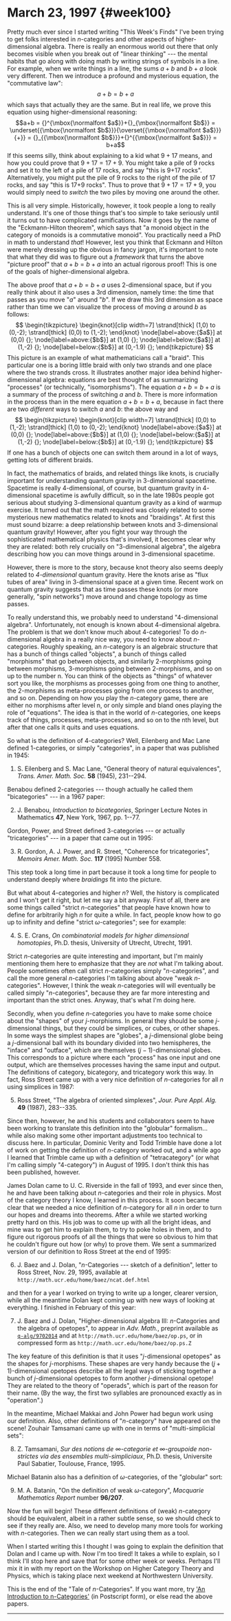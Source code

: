 # March 23, 1997 {#week100}

Pretty much ever since I started writing "This Week's Finds" I've
been trying to get folks interested in $n$-categories and other aspects of
higher-dimensional algebra. There is really an enormous world out there
that only becomes visible when you break out of "linear thinking" ---
the mental habits that go along with doing math by writing strings of
symbols in a line. For example, when we write things in a line, the sums
$a+b$ and $b+a$ look very different. Then we introduce a profound and
mysterious equation, the "commutative law":
$$a + b = b + a$$
which says that actually they are the same. But in real life, we prove
this equation using higher-dimensional reasoning:
$$a+b = {}^{\mbox{\normalfont $a$}}+{}_{\mbox{\normalfont $b$}} = \underset{{\mbox{\normalfont $b$}}}{\overset{{\mbox{\normalfont $a$}}}{+}} = {}_{{\mbox{\normalfont $b$}}}+{}^{{\mbox{\normalfont $a$}}} = b+a$$
If this seems silly, think about explaining to a kid what $9+17$ means,
and how you could prove that $9+17 = 17+9$. You might take a pile of 9
rocks and set it to the left of a pile of 17 rocks, and say "this is
9+17 rocks". Alternatively, you might put the pile of 9 rocks to the
right of the pile of 17 rocks, and say "this is 17+9 rocks". Thus to
prove that $9+17=17+9$, you would simply need to *switch* the two piles by
moving one around the other.

This is all very simple. Historically, however, it took people a long to
really understand. It's one of those things that's too simple to take
seriously until it turns out to have complicated ramifications. Now it
goes by the name of the "Eckmann-Hilton theorem", which says that "a
monoid object in the category of monoids is a commutative monoid". You
practically need a PhD in math to understand *that*! However, lest you
think that Eckmann and Hilton were merely dressing up the obvious in
fancy jargon, it's important to note that what they did was to figure
out a *framework* that turns the above "picture proof" that $a+b = b+a$
into an actual rigorous proof! This is one of the goals of
higher-dimensional algebra.

The above proof that $a+b = b+a$ uses $2$-dimensional space, but if you
really think about it also uses a 3rd dimension, namely time: the time
that passes as you move "$a$" around "$b$". If we draw this 3rd
dimension as space rather than time we can visualize the process of
moving $a$ around $b$ as follows:
$$
  \begin{tikzpicture}
    \begin{knot}[clip width=7]
      \strand[thick] (1,0) to (0,-2);
      \strand[thick] (0,0) to (1,-2);
    \end{knot}
    \node[label=above:{$a$}] at (0,0) {};
    \node[label=above:{$b$}] at (1,0) {};
    \node[label=below:{$a$}] at (1,-2) {};
    \node[label=below:{$b$}] at (0,-1.9) {};
  \end{tikzpicture}
$$
This picture is an example of what mathematicians call a "braid". This
particular one is a boring little braid with only two strands and one
place where the two strands cross. It illustrates another major idea
behind higher-dimensional algebra: equations are best thought of as
summarizing "processes" (or technically, "isomorphisms"). The
equation $a+b = b+a$ is a summary of the process of switching $a$ and $b$.
There is more information in the process than in the mere equation $a+b = b+a$,
because in fact there are two *different* ways to switch $a$ and $b$:
the above way and
$$
  \begin{tikzpicture}
    \begin{knot}[clip width=7]
      \strand[thick] (0,0) to (1,-2);
      \strand[thick] (1,0) to (0,-2);
    \end{knot}
    \node[label=above:{$a$}] at (0,0) {};
    \node[label=above:{$b$}] at (1,0) {};
    \node[label=below:{$a$}] at (1,-2) {};
    \node[label=below:{$b$}] at (0,-1.9) {};
  \end{tikzpicture}
$$
If one has a bunch of objects one can switch them around in a lot of
ways, getting lots of different braids.

In fact, the mathematics of braids, and related things like knots, is
crucially important for understanding quantum gravity in $3$-dimensional
spacetime. Spacetime is really $4$-dimensional, of course, but quantum
gravity in $4$-dimensional spacetime is awfully difficult, so in the late
1980s people got serious about studying $3$-dimensional quantum gravity as
a kind of warmup exercise. It turned out that the math required was
closely related to some mysterious new mathematics related to knots and
"braidings". At first this must sound bizarre: a deep relationship
between knots and $3$-dimensional quantum gravity! However, after you
fight your way through the sophisticated mathematical physics that's
involved, it becomes clear why they are related: both rely crucially on
"3-dimensional algebra", the algebra describing how you can move
things around in $3$-dimensional spacetime.

However, there is more to the story, because knot theory also seems
deeply related to *4-dimensional* quantum gravity. Here the knots arise
as "flux tubes of area" living in $3$-dimensional space at a given time.
Recent work on quantum gravity suggests that as time passes these knots
(or more generally, "spin networks") move around and change topology
as time passes.

To really understand this, we probably need to understand
"4-dimensional algebra". Unfortunately, not enough is known about
4-dimensional algebra. The problem is that we don't know much about
4-categories! To do $n$-dimensional algebra in a really nice way, you need
to know about $n$-categories. Roughly speaking, an $n$-category is an
algebraic structure that has a bunch of things called "objects", a
bunch of things called "morphisms" that go between objects, and
similarly $2$-morphisms going between morphisms, $3$-morphisms going between
2-morphisms, and so on up to the number n. You can think of the objects
as "things" of whatever sort you like, the morphisms as processes
going from one thing to another, the $2$-morphisms as meta-processes going
from one process to another, and so on. Depending on how you play the
$n$-category game, there are either no morphisms after level n, or only
simple and bland ones playing the role of "equations". The idea is
that in the world of $n$-categories, one keeps track of things, processes,
meta-processes, and so on to the nth level, but after that one calls it
quits and uses equations.

So what is the definition of $4$-categories? Well, Eilenberg and Mac Lane
defined $1$-categories, or simply "categories", in a paper that was
published in 1945:

1) S. Eilenberg and S. Mac Lane, "General theory of natural equivalences", _Trans. Amer. Math. Soc._ **58** (1945), 231--294.

Benabou defined $2$-categories --- though actually he called them
"bicategories" --- in a 1967 paper:

2) J. Benabou, _Introduction to bicategories_, Springer Lecture Notes in Mathematics **47**, New York, 1967, pp. 1--77.

Gordon, Power, and Street defined $3$-categories --- or actually
"tricategories" --- in a paper that came out in 1995:

3) R. Gordon, A. J. Power, and R. Street, "Coherence for tricategories", _Memoirs Amer. Math. Soc._ **117** (1995) Number 558.

This step took a long time in part because it took a long time for
people to understand deeply where *braidings* fit into the picture.

But what about $4$-categories and higher $n$? Well, the history is
complicated and I won't get it right, but let me say a bit anyway.
First of all, there are some things called "strict $n$-categories" that
people have known how to define for arbitrarily high $n$ for quite a
while. In fact, people know how to go up to infinity and define "strict
$\omega$-categories"; see for example:

4) S. E. Crans, _On combinatorial models for higher dimensional homotopies_, Ph.D. thesis, University of Utrecht, Utrecht, 1991.

Strict $n$-categories are quite interesting and important, but I'm mainly
mentioning them here to emphasize that they are *not* what I'm talking
about. People sometimes often call strict $n$-categories simply
"$n$-categories", and call the more general $n$-categories I'm talking
about above "weak $n$-categories". However, I think the weak
$n$-categories will will eventually be called simply "$n$-categories",
because they are far more interesting and important than the strict
ones. Anyway, that's what I'm doing here.

Secondly, when you define $n$-categories you have to make some choice
about the "shapes" of your $j$-morphisms. In general they should be some
$j$-dimensional things, but they could be simplices, or cubes, or other
shapes. In some ways the simplest shapes are "globes", a $j$-dimensional
globe being a $j$-dimensional ball with its boundary divided into two
hemispheres, the "inface" and "outface", which are themselves
$(j-1)$-dimensional globes. This corresponds to a picture where each
"process" has one input and one output, which are themselves processes
having the same input and output. The definitions of category,
bicategory, and tricategory work this way. In fact, Ross Street came up
with a very nice definition of $n$-categories for all $n$ using simplices in
1987:

5) Ross Street, "The algebra of oriented simplexes", _Jour. Pure Appl. Alg._ **49** (1987), 283--335.

Since then, however, he and his students and collaborators seem to have
been working to translate this definition into the "globular"
formalism... while also making some other important adjustments too
technical to discuss here. In particular, Dominic Verity and Todd
Trimble have done a lot of work on getting the definition of $n$-category
worked out, and a while ago I learned that Trimble came up with a
definition of "tetracategory" (or what I'm calling simply
"4-category") in August of 1995. I don't think this has been
published, however.

James Dolan came to U. C. Riverside in the fall of 1993, and ever since
then, he and have been talking about $n$-categories and their role in
physics. Most of the category theory I know, I learned in this process.
It soon became clear that we needed a nice definition of $n$-category for
all $n$ in order to turn our hopes and dreams into theorems. After a while
we started working pretty hard on this. His job was to come up with all
the bright ideas, and mine was to get him to explain them, to try to
poke holes in them, and to figure out rigorous proofs of all the things
that were so obvious to him that he couldn't figure out how (or why) to
prove them. We sent a summarized version of our definition to Ross
Street at the end of 1995:

6) J. Baez and J. Dolan, "$n$-Categories --- sketch of a definition", letter to Ross Street, Nov. 29, 1995, available at `http://math.ucr.edu/home/baez/ncat.def.html`

and then for a year I worked on trying to write up a longer, clearer
version, while all the meantime Dolan kept coming up with new ways of
looking at everything. I finished in February of this year:

7) J. Baez and J. Dolan, "Higher-dimensional algebra III: $n$-Categories and the algebra of opetopes", to appear in _Adv. Math._, preprint available as [`q-alg/9702014`](https://arxiv.org/ps/q-alg/9702014) and at `http://math.ucr.edu/home/baez/op.ps`, or in compressed form as `http://math.ucr.edu/home/baez/op.ps.Z`

The key feature of this definition is that it uses "$j$-dimensional
opetopes" as the shapes for $j$-morphisms. These shapes are very handy
because the $(j+1)$-dimensional opetopes describe all the legal ways of
sticking together a bunch of $j$-dimensional opetopes to form another
$j$-dimensional opetope! They are related to the theory of "operads",
which is part of the reason for their name. (By the way, the first two
syllables are pronounced exactly as in "operation".)

In the meantime, Michael Makkai and John Power had begun work using our
definition. Also, other definitions of "$n$-category" have appeared on
the scene! Zouhair Tamsamani came up with one in terms of
"multi-simplicial sets":

8) Z. Tamsamani, _Sur des notions de $\infty$-categorie et $\infty$-groupoide non-strictes via des ensembles multi-simpliciaux_, Ph.D. thesis, Universite Paul Sabatier, Toulouse, France, 1995.

Michael Batanin also has a definition of $\omega$-categories, of the
"globular" sort:

9) M. A. Batanin, "On the definition of weak $\omega$-category", _Macquarie Mathematics Report_ number **96/207**.

Now the fun will begin! These different definitions of (weak) $n$-category
should be equivalent, albeit in a rather subtle sense, so we should
check to see if they really are. Also, we need to develop many more
tools for working with $n$-categories. Then we can really start using them
as a tool.

When I started writing this I thought I was going to explain the
definition that Dolan and I came up with. Now I'm too tired! It takes a
while to explain, so I think I'll stop here and save that for some
other week or weeks. Perhaps I'll mix it in with my report on the
Workshop on Higher Category Theory and Physics, which is taking place
next weekend at Northwestern University.

This is the end of the "Tale of $n$-Categories". If you want more, try
['An Introduction to n-Categories'](http://math.ucr.edu/home/baez/ncat.ps) (in Postscript form), or else read the above papers.

------------------------------------------------------------------------
